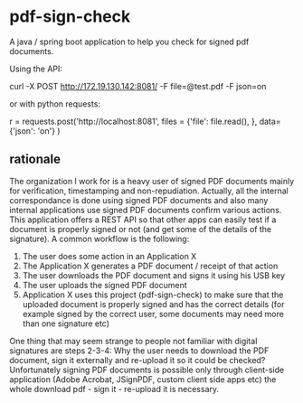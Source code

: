 # pdf-sign-check
A java / spring boot application to help you check for signed pdf documents.

Using the API:

curl -X POST http://172.19.130.142:8081/ -F file=@test.pdf -F json=on

or with python requests:

r =  requests.post('http://localhost:8081', files = {'file': file.read(), }, data={'json': 'on'} )

## rationale

The organization I work for is a heavy user of signed PDF documents mainly for verification, timestamping and non-repudiation. Actually, all the internal correspondance is done using signed PDF documents and also many internal applications use signed PDF documents confirm various actions. This application offers a REST API so that other apps can easily test if a document is properly signed or not (and get some of the details of the signature). A common workflow is the following:

1. The user does some action in an Application X
1. The Application X generates a PDF document / receipt of that action
1. The user downloads the PDF document and signs it using his USB key
1. The user uploads the signed PDF document
1. Application X uses this project (pdf-sign-check) to make sure that the uploaded document is properly signed and has the correct details (for example signed by the correct user, some documents may need more than one signature etc)

One thing that may seem strange to people not familiar with digital signatures are steps 2-3-4: Why the user needs  to download the PDF document, sign it externally and re-upload it so it could be checked? Unfortunately signing PDF documents is possible only through client-side application (Adobe Acrobat, JSignPDF, custom client side apps etc) the whole download pdf - sign it - re-upload it is necessary.

